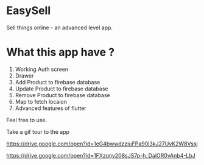 # EasySell

Sell things online - an advanced level app.


# What this app have ?
1. Working Auth screen
2. Drawer
3. Add Product to firebase database
4. Update Product to firebase database
5. Remove Product to firebase database
6. Map to fetch locaion
7. Advanced features of flutter 

Feel free to use.

Take a gif tour to the app

https://drive.google.com/open?id=1eG4bwwdzziuFPa90l3kJ27UvK2W8Vssj

https://drive.google.com/open?id=1FXzqny208sJS7p-h_DaiOR0vAnb4-LbJ






